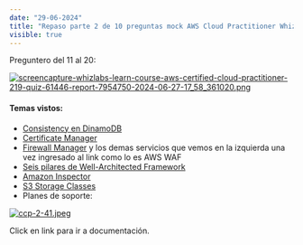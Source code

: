 ```yaml
---
date: "29-06-2024"
title: "Repaso parte 2 de 10 preguntas mock AWS Cloud Practitioner Whizlab"
visible: true
---
```

Preguntero del 11 al 20:

<a href="/images/screencapture-whizlabs-learn-course-aws-certified-cloud-practitioner-219-quiz-61446-report-7954750-2024-06-27-17_58_361020.png" target="_blank"><img src="/images/screencapture-whizlabs-learn-course-aws-certified-cloud-practitioner-219-quiz-61446-report-7954750-2024-06-27-17_58_361020.png" alt="screencapture-whizlabs-learn-course-aws-certified-cloud-practitioner-219-quiz-61446-report-7954750-2024-06-27-17_58_361020.png" /></a>

#### Temas vistos:

- <a href="https://docs.aws.amazon.com/amazondynamodb/latest/developerguide/HowItWorks.ReadConsistency.html" target="_blank">Consistency en DinamoDB</a>
- <a href="https://aws.amazon.com/certificate-manager/" target="_blank">Certificate Manager</a>
- <a href="https://docs.aws.amazon.com/waf/latest/developerguide/fms-chapter.html" target="_blank">Firewall Manager</a> y los demas servicios que vemos en la izquierda una vez ingresado al link como lo es AWS WAF
- <a href="https://aws.amazon.com/blogs/apn/the-6-pillars-of-the-aws-well-architected-framework/" target="_blank">Seis pilares de Well-Architected Framework</a>
- <a href="https://docs.aws.amazon.com/inspector/latest/user/what-is-inspector.html" target="_blank">Amazon Inspector</a>
- <a href="https://aws.amazon.com/s3/storage-classes/" target="_blank">S3 Storage Classes</a>
- Planes de soporte:

<a href="/images/ccp-2-41.jpeg" target="_blank"><img src="/images/ccp-2-41.jpeg" alt="ccp-2-41.jpeg" /></a>

Click en link para ir a documentación.

